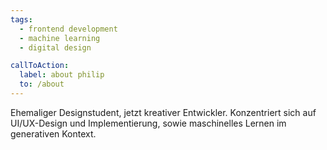 ```yaml
---
tags:
  - frontend development
  - machine learning
  - digital design

callToAction:
  label: about philip
  to: /about
---
```


Ehemaliger Designstudent, jetzt kreativer Entwickler. Konzentriert sich auf UI/UX-Design und Implementierung, sowie maschinelles Lernen im generativen Kontext.
